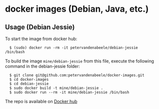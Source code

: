 docker images (Debian, Java, etc.)
===================================

Usage (Debian Jessie)
----------------------

To start the image from docker hub:

```
  $ (sudo) docker run -rm -it petervandenabeele/debian-jessie /bin/bash
```

To build the image `mine/debian-jessie` from this file,
execute the following command in the debian-jessie folder:

```
  $ git clone git@github.com:petervandenabeele/docker-images.git
  $ cd docker-images
  $ cd debian-jessie
  $ sudo docker build -t mine/debian-jessie .
  $ sudo docker run --rm -it mine/debian-jessie /bin/bash
```

The repo is available on [Docker
hub](https://registry.hub.docker.com/u/petervandenabeele/debian-jessie/)
